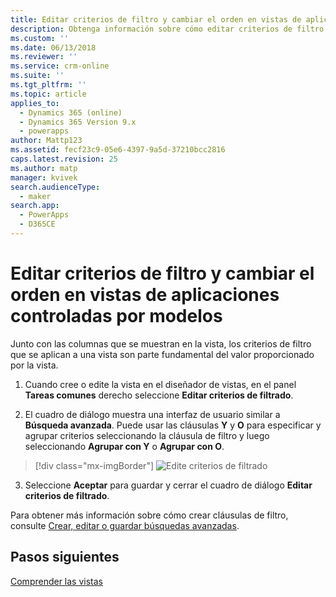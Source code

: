 ```yaml
---
title: Editar criterios de filtro y cambiar el orden en vistas de aplicaciones controladas por modelos con PowerApps | MicrosoftDocs
description: Obtenga información sobre cómo editar criterios de filtro y cambiar el orden en vistas
ms.custom: ''
ms.date: 06/13/2018
ms.reviewer: ''
ms.service: crm-online
ms.suite: ''
ms.tgt_pltfrm: ''
ms.topic: article
applies_to:
  - Dynamics 365 (online)
  - Dynamics 365 Version 9.x
  - powerapps
author: Mattp123
ms.assetid: fecf23c9-05e6-4397-9a5d-37210bcc2816
caps.latest.revision: 25
ms.author: matp
manager: kvivek
search.audienceType:
  - maker
search.app:
  - PowerApps
  - D365CE
---
```

# <a name="edit-filter-criteria-and-change-sort-order-in-model-driven-app-views"></a>Editar criterios de filtro y cambiar el orden en vistas de aplicaciones controladas por modelos

<a name="BKMK_EditFilterCriteria"></a>   

Junto con las columnas que se muestran en la vista, los criterios de filtro que se aplican a una vista son parte fundamental del valor proporcionado por la vista.  
  
1.  Cuando cree o edite la vista en el diseñador de vistas, en el panel **Tareas comunes** derecho seleccione **Editar criterios de filtrado**.  
  
2.  El cuadro de diálogo muestra una interfaz de usuario similar a **Búsqueda avanzada**. Puede usar las cláusulas **Y** y **O** para especificar y agrupar criterios seleccionando la cláusula de filtro y luego seleccionando **Agrupar con Y** o **Agrupar con O**.  

  > [!div class="mx-imgBorder"] 
  > ![Edite criterios de filtrado](media/edit-filter-criteria.png)
  
3.  Seleccione **Aceptar** para guardar y cerrar el cuadro de diálogo **Editar criterios de filtrado**.  
  
 Para obtener más información sobre cómo crear cláusulas de filtro, consulte [Crear, editar o guardar búsquedas avanzadas](https://docs.microsoft.com/dynamics365/customer-engagement/basics/save-advanced-find-search).   
 
## <a name="next-steps"></a>Pasos siguientes
[Comprender las vistas ](create-edit-views.md)
